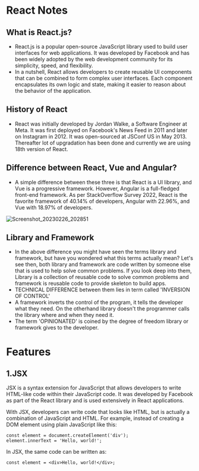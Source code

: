 # React Notes

## What is React.js?

- React.js is a popular open-source JavaScript library used to build user interfaces for web applications. It was developed by Facebook and has been widely adopted by the web development community for its simplicity, speed, and flexibility.
- In a nutshell, React allows developers to create reusable UI components that can be combined to form complex user interfaces. Each component encapsulates its own logic and state, making it easier to reason about the behavior of the application.

## History of React 

- React was initially developed by Jordan Walke, a Software Engineer at Meta. It was first deployed on Facebook's News Feed in 2011 and later on Instagram in 2012. It was open-sourced at JSConf US in May 2013. Thereafter lot of upgradation has been done and currently we are using 18th version of React.

## Difference between React, Vue and Angular?

- A simple difference between these three is that React is a UI library, and Vue is a progressive framework. However, Angular is a full-fledged front-end framework. As per StackOverflow Survey 2022, React is the favorite framework of 40.14% of developers, Angular with 22.96%, and Vue with 18.97% of developers. 

![Screenshot_20230226_202851](https://user-images.githubusercontent.com/94468010/221418750-b05fe7ff-899d-4371-96d6-8ba6eb31a5ad.png)

## Library and Framework

- In the above difference you might have seen the terms library and framework, but have you wondered what this terms actually mean? Let's see then, both library and framework are code written by someone else that is used to help solve common problems. If you look deep into them, Library is a collection of reusable code to solve common problems and framework is reusable code to provide skeleton to build apps. 
- TECHNICAL DIFFERENCE between them lies in term called 'INVERSION OF CONTROL'
- A framework inverts the control of the program, it tells the developer what they need. On the otherhand library doesn't the programmer calls the library where and when they need it.
- The term 'OPINIONATED' is coined by the degree of freedom library or framework gives to the developer.

# Features

## 1.JSX

JSX is a syntax extension for JavaScript that allows developers to write HTML-like code within their JavaScript code. It was developed by Facebook as part of the React library and is used extensively in React applications.

With JSX, developers can write code that looks like HTML, but is actually a combination of JavaScript and HTML. For example, instead of creating a DOM element using plain JavaScript like this:

```
const element = document.createElement('div');
element.innerText = 'Hello, world!';
```
In JSX, the same code can be written as:
```
const element = <div>Hello, world!</div>;
```
